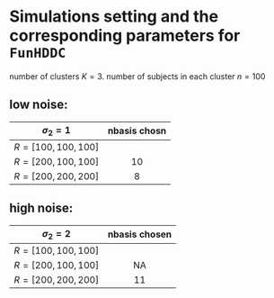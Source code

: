 # Simulations setting and the corresponding parameters for `FunHDDC`

number of clusters $K=3$.
number of subjects in each cluster $n=100$

## low noise: 

| $\sigma_2 = 1$       | nbasis   chosn       |
| ------------- |:-------------:|
| $R = [100, 100, 100]$      |  |
| $R = [200, 100, 100]$      |   10    |
| $R = [200, 200, 200]$ |   8    |


## high noise: 

| $\sigma_2 = 2$       | nbasis     chosen      |
| ------------- |:-------------:|
| $R = [100, 100, 100]$      |  |
| $R = [200, 100, 100]$      |   NA    |
| $R = [200, 200, 200]$ |   11    |